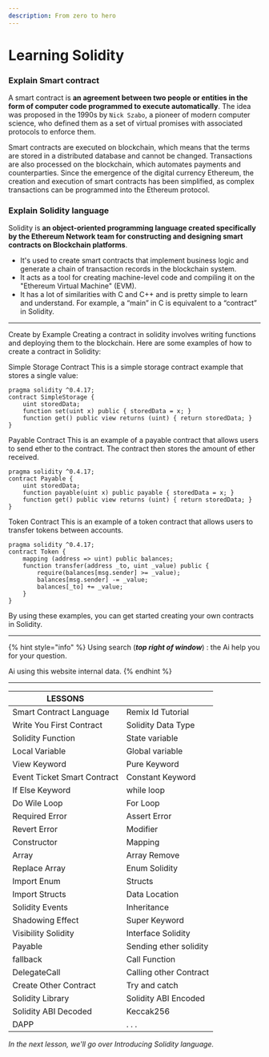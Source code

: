 ```yaml
---
description: From zero to hero
---
```


# Learning Solidity

### Explain Smart contract

A smart contract is **an agreement between two people or entities in the form of computer code programmed to execute automatically**. The idea was proposed in the 1990s by `Nick Szabo`, a pioneer of modern computer science, who defined them as a set of virtual promises with associated protocols to enforce them.

Smart contracts are executed on blockchain, which means that the terms are stored in a distributed database and cannot be changed. Transactions are also processed on the blockchain, which automates payments and counterparties. Since the emergence of the digital currency Ethereum, the creation and execution of smart contracts has been simplified, as complex transactions can be programmed into the Ethereum protocol.

### Explain Solidity language

Solidity is **an object-oriented programming language created specifically by the Ethereum Network team for constructing and designing smart contracts on Blockchain platforms**.

* It's used to create smart contracts that implement business logic and generate a chain of transaction records in the blockchain system.
* It acts as a tool for creating machine-level code and compiling it on the "Ethereum Virtual Machine" (EVM).
* It has a lot of similarities with C and C++ and is pretty simple to learn and understand. For example, a “main” in C is equivalent to a “contract” in Solidity.

***

Create by Example Creating a contract in solidity involves writing functions and deploying them to the blockchain. Here are some examples of how to create a contract in Solidity:

Simple Storage Contract This is a simple storage contract example that stores a single value:

```solidity
pragma solidity ^0.4.17; 
contract SimpleStorage { 
	uint storedData; 
	function set(uint x) public { storedData = x; } 
	function get() public view returns (uint) { return storedData; }
}
```

Payable Contract This is an example of a payable contract that allows users to send ether to the contract. The contract then stores the amount of ether received.

```solidity
pragma solidity ^0.4.17; 
contract Payable { 
	uint storedData; 
	function payable(uint x) public payable { storedData = x; } 
	function get() public view returns (uint) { return storedData; }
}
```

Token Contract This is an example of a token contract that allows users to transfer tokens between accounts.

```solidity
pragma solidity ^0.4.17; 
contract Token { 
	mapping (address => uint) public balances; 
	function transfer(address _to, uint _value) public { 
		require(balances[msg.sender] >= _value); 
		balances[msg.sender] -= _value; 
		balances[_to] += _value; 
	}
}
```

&#x20;By using these examples, you can get started creating your own contracts in Solidity.

***

{% hint style="info" %}
Using search (_**top right of window**_) : the Ai help you for your question.

Ai using this website internal data.
{% endhint %}

***

| LESSONS                     |                        |
| --------------------------- | ---------------------- |
| Smart Contract Language     | Remix Id Tutorial      |
| Write You First Contract    | Solidity Data Type     |
| Solidity Function           | State variable         |
| Local Variable              | Global variable        |
| View Keyword                | Pure Keyword           |
| Event Ticket Smart Contract | Constant Keyword       |
| If Else Keyword             | while loop             |
| Do Wile Loop                | For Loop               |
| Required Error              | Assert Error           |
| Revert Error                | Modifier               |
| Constructor                 | Mapping                |
| Array                       | Array Remove           |
| Replace Array               | Enum Solidity          |
| Import Enum                 | Structs                |
| Import Structs              | Data Location          |
| Solidity Events             | Inheritance            |
| Shadowing Effect            | Super Keyword          |
| Visibility Solidity         | Interface Solidity     |
| Payable                     | Sending ether solidity |
| fallback                    | Call Function          |
| DelegateCall                | Calling other Contract |
| Create Other Contract       | Try and catch          |
| Solidity Library            | Solidity ABI Encoded   |
| Solidity ABI Decoded        | Keccak256              |
| DAPP                        | . . .                  |

_In the next lesson, we'll go over Introducing Solidity language._
